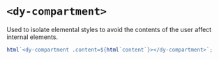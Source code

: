 # `<dy-compartment>`

Used to isolate elemental styles to avoid the contents of the user affect internal elements.

```ts
html`<dy-compartment .content=${html`content`}></dy-compartment>`;
```
